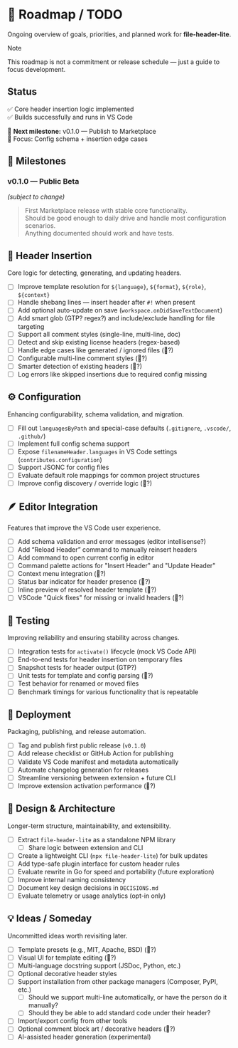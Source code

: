 <!-- Roadmap.md -->

# 📘 Roadmap / TODO

Ongoing overview of goals, priorities, and planned work for **file-header-lite**.

> [!NOTE]
> This roadmap is not a commitment or release schedule — just a guide to focus development.

## Status

✅ Core header insertion logic implemented  
✅ Builds successfully and runs in VS Code

📅 **Next milestone:** v0.1.0 — Publish to Marketplace  
🎯 Focus: Config schema + insertion edge cases

## 🏁 Milestones

### **v0.1.0 — Public Beta**

_(subject to change)_

> First Marketplace release with stable core functionality.  
> Should be good enough to daily drive and handle most configuration scenarios.  
> Anything documented should work and have tests.

## 🧩 Header Insertion

Core logic for detecting, generating, and updating headers.

- [ ] Improve template resolution for `${language}`, `${format}`, `${role}`, `${context}`
- [ ] Handle shebang lines — insert header after `#!` when present
- [ ] Add optional auto-update on save (`workspace.onDidSaveTextDocument`)
- [ ] Add smart glob (GTP? regex?) and include/exclude handling for file targeting
- [ ] Support all comment styles (single-line, multi-line, doc)
- [ ] Detect and skip existing license headers (regex-based)
- [ ] Handle edge cases like generated / ignored files (🤖?)
- [ ] Configurable multi-line comment styles (🤖?)
- [ ] Smarter detection of existing headers (🤖?)
- [ ] Log errors like skipped insertions due to required config missing

## ⚙️ Configuration

Enhancing configurability, schema validation, and migration.

- [ ] Fill out `languagesByPath` and special-case defaults (`.gitignore`, `.vscode/`, `.github/`)
- [ ] Implement full config schema support
- [ ] Expose `filenameHeader.languages` in VS Code settings (`contributes.configuration`)
- [ ] Support JSONC for config files
- [ ] Evaluate default role mappings for common project structures
- [ ] Improve config discovery / override logic (🤖?)

## 🪶 Editor Integration

Features that improve the VS Code user experience.

- [ ] Add schema validation and error messages (editor intellisense?)
- [ ] Add “Reload Header” command to manually reinsert headers
- [ ] Add command to open current config in editor
- [ ] Command palette actions for "Insert Header" and "Update Header"
- [ ] Context menu integration (🤖?)
- [ ] Status bar indicator for header presence (🤖?)
- [ ] Inline preview of resolved header template (🤖?)
- [ ] VSCode "Quick fixes" for missing or invalid headers (🤖?)

## 🧪 Testing

Improving reliability and ensuring stability across changes.

- [ ] Integration tests for `activate()` lifecycle (mock VS Code API)
- [ ] End-to-end tests for header insertion on temporary files
- [ ] Snapshot tests for header output (GTP?)
- [ ] Unit tests for template and config parsing (🤖?)
- [ ] Test behavior for renamed or moved files
- [ ] Benchmark timings for various functionality that is repeatable

## 🚀 Deployment

Packaging, publishing, and release automation.

- [ ] Tag and publish first public release (`v0.1.0`)
- [ ] Add release checklist or GitHub Action for publishing
- [ ] Validate VS Code manifest and metadata automatically
- [ ] Automate changelog generation for releases
- [ ] Streamline versioning between extension + future CLI
- [ ] Improve extension activation performance (🤖?)

## 🧭 Design & Architecture

Longer-term structure, maintainability, and extensibility.

- [ ] Extract `file-header-lite` as a standalone NPM library
  - [ ] Share logic between extension and CLI
- [ ] Create a lightweight CLI (`npx file-header-lite`) for bulk updates
- [ ] Add type-safe plugin interface for custom header rules
- [ ] Evaluate rewrite in Go for speed and portability (future exploration)
- [ ] Improve internal naming consistency
- [ ] Document key design decisions in `DECISIONS.md`
- [ ] Evaluate telemetry or usage analytics (opt-in only)

## 💡 Ideas / Someday

Uncommitted ideas worth revisiting later.

- [ ] Template presets (e.g., MIT, Apache, BSD) (🤖?)
- [ ] Visual UI for template editing (🤖?)
- [ ] Multi-language docstring support (JSDoc, Python, etc.)
- [ ] Optional decorative header styles
- [ ] Support installation from other package managers (Composer, PyPI, etc.)
  - [ ] Should we support multi-line automatically, or have the person do it manually?
  - [ ] Should they be able to add standard code under their header?
- [ ] Import/export config from other tools
- [ ] Optional comment block art / decorative headers (🤖?)
- [ ] AI-assisted header generation (experimental)
